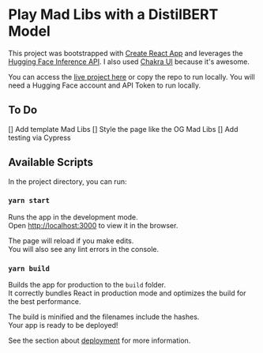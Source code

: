 # Play Mad Libs with a DistilBERT Model

This project was bootstrapped with [Create React App](https://github.com/facebook/create-react-app) and leverages the [Hugging Face Inference API](https://huggingface.co/distilbert-base-uncased). I also used [Chakra UI](https://chakra-ui.com/docs) because it's awesome.

You can access the [live project here](https://bert-madlib.herokuapp.com/) or copy the repo to run locally. You will need a Hugging Face account and API Token to run locally.

## To Do

[] Add template Mad Libs
[] Style the page like the OG Mad Libs
[] Add testing via Cypress

## Available Scripts

In the project directory, you can run:

### `yarn start`

Runs the app in the development mode.\
Open [http://localhost:3000](http://localhost:3000) to view it in the browser.

The page will reload if you make edits.\
You will also see any lint errors in the console.

### `yarn build`

Builds the app for production to the `build` folder.\
It correctly bundles React in production mode and optimizes the build for the best performance.

The build is minified and the filenames include the hashes.\
Your app is ready to be deployed!

See the section about [deployment](https://facebook.github.io/create-react-app/docs/deployment) for more information.
